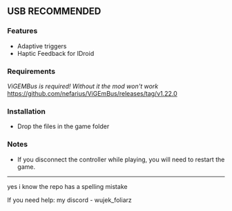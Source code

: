 ## USB RECOMMENDED

### Features
- Adaptive triggers
- Haptic Feedback for IDroid

### Requirements
*ViGEMBus is required! Without it the mod won't work*
https://github.com/nefarius/ViGEmBus/releases/tag/v1.22.0

### Installation
- Drop the files in the game folder

### Notes
- If you disconnect the controller while playing, you will need to restart the game.

---
yes i know the repo has a spelling mistake

If you need help: my discord - wujek_foliarz
